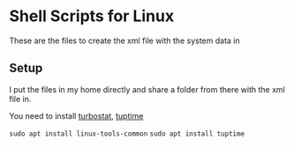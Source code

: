 # Shell Scripts for Linux

These are the files to create the xml file with the system data in

## Setup

I put the files in my home directly and share a folder from there with the xml file in.

You need to install [turbostat](https://github.com/torvalds/linux/tree/master/tools/power/x86/turbostat), [tuptime](https://github.com/rfrail3/tuptime)

`sudo apt install linux-tools-common`
`sudo apt install tuptime`
